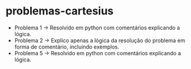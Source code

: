 # problemas-cartesius

- Problema 1 &rarr; Resolvido em python com comentários explicando a lógica.
- Problema 2 &rarr; Explico apenas a lógica da resolução do problema em forma de comentário, incluindo exemplos.
- Problema 5 &rarr; Resolvido em python com comentários explicando a lógica.
